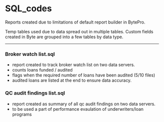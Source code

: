 # SQL_codes

Reports created due to limitations of default report builder in BytePro.

Temp tables used due to data spread out in multiple tables. 
Custom fields created in Byte are grouped into a few tables by data type. 

---

### Broker watch list.sql

- report created to track broker watch list on two data servers. 
- counts loans funded / audited
- flags when the required number of loans have been audited (5/10 files)
- audited loans are listed at the end to ensure data accuracy. 

### QC audit findings list.sql

- report created as summary of all qc audit findings on two data servers.
- to be used a part of performance evaulation of underwriters/loan programs
